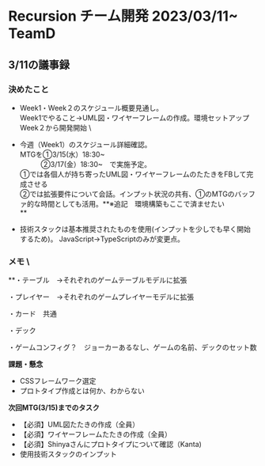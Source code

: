 # Recursion チーム開発 2023/03/11~ TeamD

## 3/11の議事録

### 決めたこと



* Week1・Week２のスケジュール概要見通し。 \
Week1でやること→UML図・ワイヤーフレームの作成。環境セットアップ \
Week２から開発開始 \

* 今週（Week1）のスケジュール詳細確認。 \
MTGを①3/15(水）18:30~ \
 　　　②3/17(金）18:30~　で実施予定。 \
①では各個人が持ち寄ったUML図・ワイヤーフレームのたたきをFBして完成させる \
②では拡張要件について会話。インプット状況の共有、①のMTGのバッファ的な時間としても活用。**※追記　環境構築もここで済ませたい \
**
* 技術スタックは基本推奨されたものを使用(インプットを少しでも早く開始するため)。 JavaScript→TypeScriptのみが変更点。

### メモ \
**・テーブル　→それぞれのゲームテーブルモデルに拡張

・プレイヤー　→それぞれのゲームプレイヤーモデルに拡張

・カード　共通　

・デック　

・ゲームコンフィグ？　ジョーカーあるなし、ゲームの名前、デックのセット数

**課題・懸念**



* CSSフレームワーク選定
* プロトタイプ作成とは何か、わからない

**次回MTG(3/15)までのタスク**



* 【必須】UML図たたきの作成（全員）
* 【必須】ワイヤーフレームたたきの作成（全員）
* 【必須】Shinyaさんにプロトタイプについて確認（Kanta)
* 使用技術スタックのインプット
